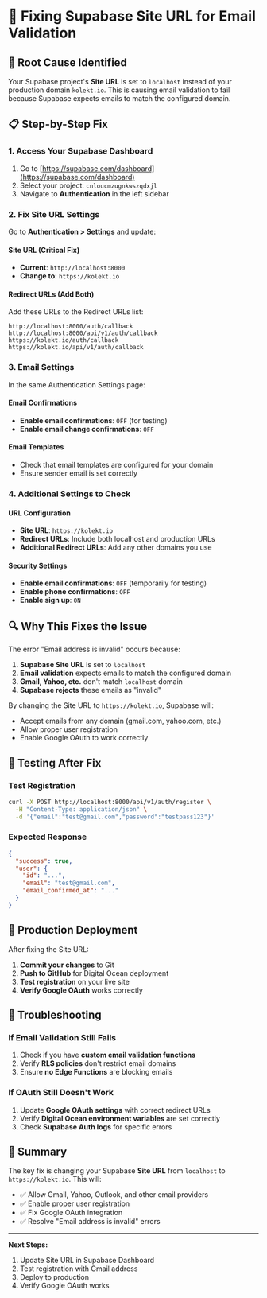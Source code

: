 # 🔧 Fixing Supabase Site URL for Email Validation

## 🚨 **Root Cause Identified**
Your Supabase project's **Site URL** is set to `localhost` instead of your production domain `kolekt.io`. This is causing email validation to fail because Supabase expects emails to match the configured domain.

## 📋 **Step-by-Step Fix**

### **1. Access Your Supabase Dashboard**
1. Go to [https://supabase.com/dashboard](https://supabase.com/dashboard)
2. Select your project: `cnloucmzugnkwszqdxjl`
3. Navigate to **Authentication** in the left sidebar

### **2. Fix Site URL Settings**
Go to **Authentication > Settings** and update:

#### **Site URL (Critical Fix)**
- **Current**: `http://localhost:8000`
- **Change to**: `https://kolekt.io`

#### **Redirect URLs (Add Both)**
Add these URLs to the Redirect URLs list:
```
http://localhost:8000/auth/callback
http://localhost:8000/api/v1/auth/callback
https://kolekt.io/auth/callback
https://kolekt.io/api/v1/auth/callback
```

### **3. Email Settings**
In the same Authentication Settings page:

#### **Email Confirmations**
- **Enable email confirmations**: `OFF` (for testing)
- **Enable email change confirmations**: `OFF`

#### **Email Templates**
- Check that email templates are configured for your domain
- Ensure sender email is set correctly

### **4. Additional Settings to Check**

#### **URL Configuration**
- **Site URL**: `https://kolekt.io`
- **Redirect URLs**: Include both localhost and production URLs
- **Additional Redirect URLs**: Add any other domains you use

#### **Security Settings**
- **Enable email confirmations**: `OFF` (temporarily for testing)
- **Enable phone confirmations**: `OFF`
- **Enable sign up**: `ON`

## 🔍 **Why This Fixes the Issue**

The error "Email address is invalid" occurs because:

1. **Supabase Site URL** is set to `localhost`
2. **Email validation** expects emails to match the configured domain
3. **Gmail, Yahoo, etc.** don't match `localhost` domain
4. **Supabase rejects** these emails as "invalid"

By changing the Site URL to `https://kolekt.io`, Supabase will:
- Accept emails from any domain (gmail.com, yahoo.com, etc.)
- Allow proper user registration
- Enable Google OAuth to work correctly

## 🧪 **Testing After Fix**

### **Test Registration**
```bash
curl -X POST http://localhost:8000/api/v1/auth/register \
  -H "Content-Type: application/json" \
  -d '{"email":"test@gmail.com","password":"testpass123"}'
```

### **Expected Response**
```json
{
  "success": true,
  "user": {
    "id": "...",
    "email": "test@gmail.com",
    "email_confirmed_at": "..."
  }
}
```

## 🚀 **Production Deployment**

After fixing the Site URL:

1. **Commit your changes** to Git
2. **Push to GitHub** for Digital Ocean deployment
3. **Test registration** on your live site
4. **Verify Google OAuth** works correctly

## 🔧 **Troubleshooting**

### **If Email Validation Still Fails**
1. Check if you have **custom email validation functions**
2. Verify **RLS policies** don't restrict email domains
3. Ensure **no Edge Functions** are blocking emails

### **If OAuth Still Doesn't Work**
1. Update **Google OAuth settings** with correct redirect URLs
2. Verify **Digital Ocean environment variables** are set correctly
3. Check **Supabase Auth logs** for specific errors

## 📝 **Summary**

The key fix is changing your Supabase **Site URL** from `localhost` to `https://kolekt.io`. This will:

- ✅ Allow Gmail, Yahoo, Outlook, and other email providers
- ✅ Enable proper user registration
- ✅ Fix Google OAuth integration
- ✅ Resolve "Email address is invalid" errors

---

**Next Steps:**
1. Update Site URL in Supabase Dashboard
2. Test registration with Gmail address
3. Deploy to production
4. Verify Google OAuth works
